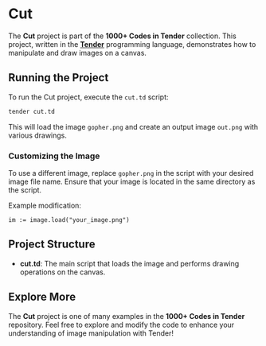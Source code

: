 # Cut

The **Cut** project is part of the **1000+ Codes in Tender** collection. This project, written in the [**Tender**](https://github.com/2dprototype/tender-free) programming language, demonstrates how to manipulate and draw images on a canvas.

## Running the Project

To run the Cut project, execute the `cut.td` script:

```bash
tender cut.td
```

This will load the image `gopher.png` and create an output image `out.png` with various drawings.

### Customizing the Image

To use a different image, replace `gopher.png` in the script with your desired image file name. Ensure that your image is located in the same directory as the script.

Example modification:

```tender
im := image.load("your_image.png")
```

## Project Structure

- **cut.td**: The main script that loads the image and performs drawing operations on the canvas.

## Explore More

The **Cut** project is one of many examples in the **1000+ Codes in Tender** repository. Feel free to explore and modify the code to enhance your understanding of image manipulation with Tender!
